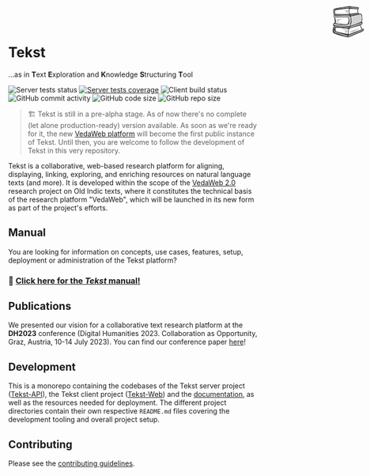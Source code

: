 # Tekst <!-- omit in toc -->

<img width="64" height="64" align="right" style="position: absolute;  top: 0; right: 0; padding: 12px; z-index: 9" src="docs/content/assets/logo.png" alt="Tekst logo"/>

...as in **T**ext **E**xploration and **K**nowledge **S**tructuring **T**ool

![Server tests status](https://img.shields.io/github/actions/workflow/status/VedaWebProject/Tekst/server-tests.yml?label=server%20tests)
[![Server tests coverage](https://img.shields.io/coverallsCoverage/github/VedaWebProject/Tekst?branch=main&label=server%20tests%20coverage)](https://coveralls.io/github/VedaWebProject/Tekst?branch=main)
![Client build status](https://img.shields.io/github/actions/workflow/status/VedaWebProject/Tekst/client-build.yml?label=client%20build) \
![GitHub commit activity](https://img.shields.io/github/commit-activity/y/VedaWebProject/Tekst)
![GitHub code size](https://img.shields.io/github/languages/code-size/VedaWebProject/Tekst)
![GitHub repo size](https://img.shields.io/github/repo-size/VedaWebProject/Tekst)

> 🏗 Tekst is still in a pre-alpha stage. As of now there's no complete (let alone production-ready) version available.
> As soon as we're ready for it, the new [VedaWeb platform](https://vedaweb.uni-koeln.de/rigveda) will become the first public instance of Tekst. Until then, you are welcome to follow the development of Tekst in this very repository.

Tekst is a collaborative, web-based research platform for aligning, displaying, linking, exploring, and enriching resources on natural language texts (and more). It is developed within the scope of the [VedaWeb 2.0](https://vedaweb.uni-koeln.de/) research project on Old Indic texts, where it constitutes the technical basis of the research platform "VedaWeb", which will be launched in its new form as part of the project's efforts.

## Manual

You are looking for information on concepts, use cases, features, setup, deployment or administration of the Tekst platform?

<!-- I know this is a sin – and it hurts me, too. But I need the bigger font on this. -->

### 📖 [Click here for the _Tekst_ manual!](https://vedawebproject.github.io/Tekst)

## Publications

We presented our vision for a collaborative text research platform at the **DH2023** conference (Digital Humanities 2023. Collaboration as Opportunity, Graz, Austria, 10-14 July 2023). You can find our conference paper [here](https://doi.org/10.5281/zenodo.8107794)!

## Development

This is a monorepo containing the codebases of the Tekst server project ([Tekst-API](Tekst-API)), the Tekst client project ([Tekst-Web](Tekst-Web)) and the [documentation](https://vedawebproject.github.io/Tekst), as well as the resources needed for deployment. The different project directories contain their own respective `README.md` files covering the development tooling and overall project setup.

## Contributing

Please see the [contributing guidelines](CONTRIBUTING.md).

